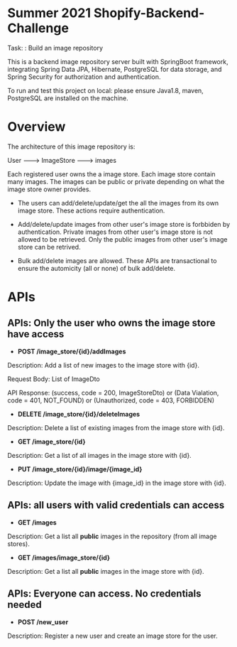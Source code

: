 # Summer 2021 Shopify-Backend-Challenge

Task: : Build an image repository

This is a backend image repository server built with SpringBoot framework, integrating Spring Data JPA, Hibernate, PostgreSQL for data storage, and Spring Security for authorization and authentication.

To run and test this project on local: please ensure Java1.8, maven, PostgreSQL are installed on the machine.

# Overview

The architecture of this image repository is:

User ---> ImageStore ---> images

Each registered user owns the a image store. Each image store contain many images. The images can be public or private depending on what the image store owner provides.

* The users can add/delete/update/get the all the images from its own image store. These actions require authentication.

* Add/delete/update images from other user's image store is forbbiden by authentication. 
Private images from other user's image store is not allowed to be retrieved. Only the public images from other user's image store can be retrived.

* Bulk add/delete images are allowed. These APIs are transactional to ensure the automicity (all or none) of bulk add/delete.


# APIs

<h2>APIs: Only the user who owns the image store have access</h2>

- **POST   /image_store/{id}/addImages**

Description: Add a list of new images to the image store with {id}. 

Request Body: List of ImageDto

API Response: (success, code = 200, ImageStoreDto) or (Data Vialation, code = 401,  NOT_FOUND) or (Unauthorized, code = 403, FORBIDDEN)


-  **DELETE   /image_store/{id}/deleteImages**

Description: Delete a list of existing images from the image store with {id}. 

-  **GET   /image_store/{id}**

Description: Get a list of all images in the image store with {id}. 

-  **PUT   /image_store/{id}/image/{image_id}**

Description: Update the image with {image_id} in the image store with {id}. 



<h2>APIs: all users with valid credentials can access</h2>

-  **GET  /images**

Description: Get a list all **public** images in the repository (from all image stores). 

-  **GET  /images/image_store/{id}**

Description: Get a list all **public** images in the image store with {id}.


<h2>APIs: Everyone can access. No credentials needed</h2>

- **POST /new_user**

Description: Register a new user and create an image store for the user. 











